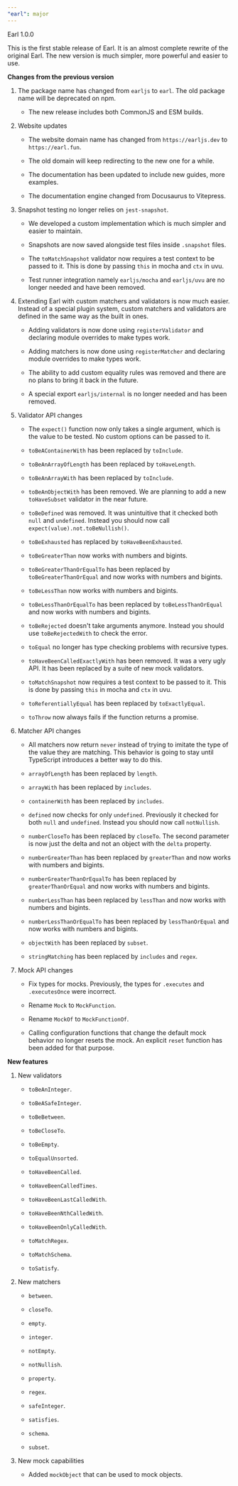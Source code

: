 ```yaml
---
"earl": major
---
```


Earl 1.0.0

This is the first stable release of Earl. It is an almost complete rewrite of the original Earl. The new version is much simpler, more powerful and easier to use.

**Changes from the previous version**

1. The package name has changed from `earljs` to `earl`. The old package name will be deprecated on npm.

   - The new release includes both CommonJS and ESM builds.

2. Website updates

   - The website domain name has changed from `https://earljs.dev` to `https://earl.fun`.

   - The old domain will keep redirecting to the new one for a while.

   - The documentation has been updated to include new guides, more examples.

   - The documentation engine changed from Docusaurus to Vitepress.

3. Snapshot testing no longer relies on `jest-snapshot`.

   - We developed a custom implementation which is much simpler and easier to maintain.

   - Snapshots are now saved alongside test files inside `.snapshot` files.

   - The `toMatchSnapshot` validator now requires a test context to be passed to it. This is done by passing `this` in mocha and `ctx` in uvu.

   - Test runner integration namely `earljs/mocha` and `earljs/uvu` are no longer needed and have been removed.

4. Extending Earl with custom matchers and validators is now much easier. Instead of a special plugin system, custom matchers and validators are defined in the same way as the built in ones.

   - Adding validators is now done using `registerValidator` and declaring module overrides to make types work.

   - Adding matchers is now done using `registerMatcher` and declaring module overrides to make types work.

   - The ability to add custom equality rules was removed and there are no plans to bring it back in the future.

   - A special export `earljs/internal` is no longer needed and has been removed.

5. Validator API changes

   - The `expect()` function now only takes a single argument, which is the value to be tested. No custom options can be passed to it.

   - `toBeAContainerWith` has been replaced by `toInclude`.

   - `toBeAnArrayOfLength` has been replaced by `toHaveLength`.

   - `toBeAnArrayWith` has been replaced by `toInclude`.

   - `toBeAnObjectWith` has been removed. We are planning to add a new `toHaveSubset` validator in the near future.

   - `toBeDefined` was removed. It was unintuitive that it checked both `null` and `undefined`. Instead you should now call `expect(value).not.toBeNullish()`.

   - `toBeExhausted` has replaced by `toHaveBeenExhausted`.

   - `toBeGreaterThan` now works with numbers and bigints.

   - `toBeGreaterThanOrEqualTo` has been replaced by `toBeGreaterThanOrEqual` and now works with numbers and bigints.

   - `toBeLessThan` now works with numbers and bigints.

   - `toBeLessThanOrEqualTo` has been replaced by `toBeLessThanOrEqual` and now works with numbers and bigints.

   - `toBeRejected` doesn't take arguments anymore. Instead you should use `toBeRejectedWith` to check the error.

   - `toEqual` no longer has type checking problems with recursive types.

   - `toHaveBeenCalledExactlyWith` has been removed. It was a very ugly API. It has been replaced by a suite of new mock validators.

   - `toMatchSnapshot` now requires a test context to be passed to it. This is done by passing `this` in mocha and `ctx` in uvu.

   - `toReferentiallyEqual` has been replaced by `toExactlyEqual`.

   - `toThrow` now always fails if the function returns a promise.

6. Matcher API changes

   - All matchers now return `never` instead of trying to imitate the type of the value they are matching. This behavior is going to stay until TypeScript introduces a better way to do this.

   - `arrayOfLength` has been replaced by `length`.

   - `arrayWith` has been replaced by `includes`.

   - `containerWith` has been replaced by `includes`.

   - `defined` now checks for only `undefined`. Previously it checked for both `null` and `undefined`. Instead you should now call `notNullish`.

   - `numberCloseTo` has been replaced by `closeTo`. The second parameter is now just the delta and not an object with the `delta` property.

   - `numberGreaterThan` has been replaced by `greaterThan` and now works with numbers and bigints.

   - `numberGreaterThanOrEqualTo` has been replaced by `greaterThanOrEqual` and now works with numbers and bigints.

   - `numberLessThan` has been replaced by `lessThan` and now works with numbers and bigints.

   - `numberLessThanOrEqualTo` has been replaced by `lessThanOrEqual` and now works with numbers and bigints.

   - `objectWith` has been replaced by `subset`.

   - `stringMatching` has been replaced by `includes` and `regex`.

7. Mock API changes

   - Fix types for mocks. Previously, the types for `.executes` and `.executesOnce` were incorrect.

   - Rename `Mock` to `MockFunction`.

   - Rename `MockOf` to `MockFunctionOf`.

   - Calling configuration functions that change the default mock behavior no longer resets the mock. An explicit `reset` function has been added for that purpose.

**New features**

1. New validators

   - `toBeAnInteger`.

   - `toBeASafeInteger`.

   - `toBeBetween`.

   - `toBeCloseTo`.

   - `toBeEmpty`.

   - `toEqualUnsorted`.

   - `toHaveBeenCalled`.

   - `toHaveBeenCalledTimes`.

   - `toHaveBeenLastCalledWith`.

   - `toHaveBeenNthCalledWith`.

   - `toHaveBeenOnlyCalledWith`.

   - `toMatchRegex`.

   - `toMatchSchema`.

   - `toSatisfy`.

2. New matchers

   - `between`.

   - `closeTo`.

   - `empty`.

   - `integer`.

   - `notEmpty`.

   - `notNullish`.

   - `property`.

   - `regex`.

   - `safeInteger`.

   - `satisfies`.

   - `schema`.

   - `subset`.

3. New mock capabilities

   - Added `mockObject` that can be used to mock objects.
